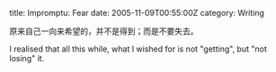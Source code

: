 title: Impromptu: Fear
date: 2005-11-09T00:55:00Z
category: Writing

原来自己一向来希望的，并不是得到；而是不要失去。

I realised that all this while, what I wished for is not "getting", but "not losing" it.

